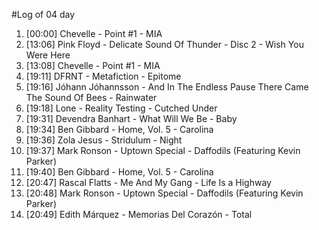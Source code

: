#Log of 04 day

1. [00:00] Chevelle - Point #1 - MIA
1. [13:06] Pink Floyd - Delicate Sound Of Thunder - Disc 2 - Wish You Were Here
1. [13:08] Chevelle - Point #1 - MIA
1. [19:11] DFRNT - Metafiction - Epitome
1. [19:16] Jóhann Jóhannsson - And In The Endless Pause There Came The Sound Of Bees - Rainwater
1. [19:18] Lone - Reality Testing - Cutched Under
1. [19:31] Devendra Banhart - What Will We Be - Baby
1. [19:34] Ben Gibbard - Home, Vol. 5 - Carolina
1. [19:36] Zola Jesus - Stridulum - Night
1. [19:37] Mark Ronson - Uptown Special - Daffodils (Featuring Kevin Parker)
1. [19:40] Ben Gibbard - Home, Vol. 5 - Carolina
1. [20:47] Rascal Flatts - Me And My Gang - Life Is a Highway
1. [20:48] Mark Ronson - Uptown Special - Daffodils (Featuring Kevin Parker)
1. [20:49] Edith Márquez - Memorias Del Corazón - Total
